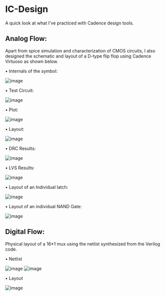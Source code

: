 # IC-Design
A quick look at what I've practiced with Cadence design tools.

## Analog Flow:
Apart from spice simulation and characterization of CMOS circuits, I also designed the schematic and layout of a D-type flip flop using Cadence Virtuoso as shown below.

•	Internals of the symbol: 

 ![image](https://github.com/Awesama-T/IC-Design/assets/121259619/8bc5d4c3-e608-4ba0-937b-562f482487b7)

•	Test Circuit:

 ![image](https://github.com/Awesama-T/IC-Design/assets/121259619/e0a2c2fe-fc28-40d3-94e8-c5725ca085ce)

•	Plot:

 ![image](https://github.com/Awesama-T/IC-Design/assets/121259619/037bb813-b6b5-432b-aa21-79862646c43d)

•	Layout:

 ![image](https://github.com/Awesama-T/IC-Design/assets/121259619/aa00dc5d-2f9b-4df4-a695-44c0cefb0b61)

•	DRC Results:

 ![image](https://github.com/Awesama-T/IC-Design/assets/121259619/e81886d2-f773-4d57-b736-31cb24c57eaa)

•	LVS Results:

 ![image](https://github.com/Awesama-T/IC-Design/assets/121259619/addde05f-0089-426a-bf50-7355dc7044b3)

•	Layout of an Individual latch: 

 ![image](https://github.com/Awesama-T/IC-Design/assets/121259619/505e6147-1920-4f12-8edf-ef9402aaf26a)

•	Layout of an individual NAND Gate: 

 ![image](https://github.com/Awesama-T/IC-Design/assets/121259619/a3b6fe1a-901f-4892-8c0e-230f3338efb4)

## Digital Flow: 
Physical layout of a 16*1 mux using the netlist synthesized from the Verilog code. 

•	Netlist 

 ![image](https://github.com/Awesama-T/IC-Design/assets/121259619/8683e4c4-1e9a-4896-af69-93c9492d9796)
![image](https://github.com/Awesama-T/IC-Design/assets/121259619/9f2f8954-659a-4b8e-97dc-50505f94d6b4)

•	Layout

  ![image](https://github.com/Awesama-T/IC-Design/assets/121259619/2e9fd019-f2cc-44f5-b8d9-034d07b3db00)

